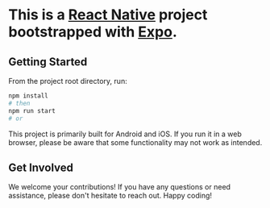 # This is a [React Native](https://reactnative.dev/) project bootstrapped with [Expo](https://expo.dev/).

## Getting Started

From the project root directory, run:

```bash
npm install
# then
npm run start
# or
```

This project is primarily built for Android and iOS. If you run it in a web browser, please be aware that some functionality may not work as intended.

## Get Involved

We welcome your contributions! If you have any questions or need assistance, please don't hesitate to reach out. Happy coding!
